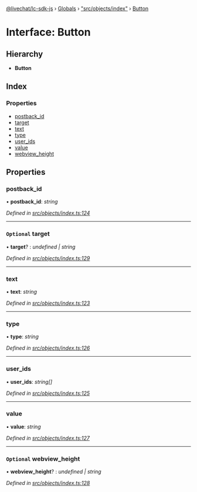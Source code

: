 [@livechat/lc-sdk-js](../README.md) › [Globals](../globals.md) › ["src/objects/index"](../modules/_src_objects_index_.md) › [Button](_src_objects_index_.button.md)

# Interface: Button

## Hierarchy

* **Button**

## Index

### Properties

* [postback_id](_src_objects_index_.button.md#postback_id)
* [target](_src_objects_index_.button.md#optional-target)
* [text](_src_objects_index_.button.md#text)
* [type](_src_objects_index_.button.md#type)
* [user_ids](_src_objects_index_.button.md#user_ids)
* [value](_src_objects_index_.button.md#value)
* [webview_height](_src_objects_index_.button.md#optional-webview_height)

## Properties

###  postback_id

• **postback_id**: *string*

*Defined in [src/objects/index.ts:124](https://github.com/livechat/lc-sdk-js/blob/228cb10/src/objects/index.ts#L124)*

___

### `Optional` target

• **target**? : *undefined | string*

*Defined in [src/objects/index.ts:129](https://github.com/livechat/lc-sdk-js/blob/228cb10/src/objects/index.ts#L129)*

___

###  text

• **text**: *string*

*Defined in [src/objects/index.ts:123](https://github.com/livechat/lc-sdk-js/blob/228cb10/src/objects/index.ts#L123)*

___

###  type

• **type**: *string*

*Defined in [src/objects/index.ts:126](https://github.com/livechat/lc-sdk-js/blob/228cb10/src/objects/index.ts#L126)*

___

###  user_ids

• **user_ids**: *string[]*

*Defined in [src/objects/index.ts:125](https://github.com/livechat/lc-sdk-js/blob/228cb10/src/objects/index.ts#L125)*

___

###  value

• **value**: *string*

*Defined in [src/objects/index.ts:127](https://github.com/livechat/lc-sdk-js/blob/228cb10/src/objects/index.ts#L127)*

___

### `Optional` webview_height

• **webview_height**? : *undefined | string*

*Defined in [src/objects/index.ts:128](https://github.com/livechat/lc-sdk-js/blob/228cb10/src/objects/index.ts#L128)*
